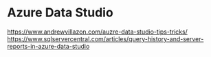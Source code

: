 # Azure Data Studio
https://www.andrewvillazon.com/auzre-data-studio-tips-tricks/
https://www.sqlservercentral.com/articles/query-history-and-server-reports-in-azure-data-studio